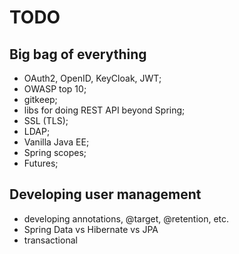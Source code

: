 # TODO

## Big bag of everything

* OAuth2, OpenID, KeyCloak, JWT;
* OWASP top 10;
* gitkeep;
* libs for doing REST API beyond Spring;
* SSL (TLS);
* LDAP;
* Vanilla Java EE;
* Spring scopes;
* Futures;

## Developing user management

* developing annotations, @target, @retention, etc.
* Spring Data vs Hibernate vs JPA
* transactional
